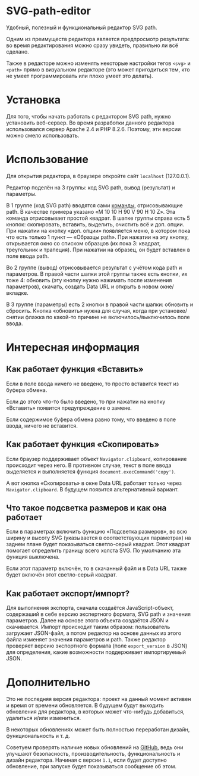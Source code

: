 # SVG-path-editor
Удобный, полезный и функциональный редактор SVG path.

Одним из преимуществ редактора является предпросмотр результата: во время редактирования можно сразу увидеть, правильно ли всё сделано.

Также в редакторе можно изменять некоторые настройки тегов `<svg>` и `<path>` прямо в визуальном редакторе (это может пригодиться тем, кто не умеет программировать или плохо умеет это делать).

# Установка
Для того, чтобы начать работать с редактором SVG path, нужно установить веб-сервер. Во время разработки данного редактора использовался сервер Apache 2.4 и PHP 8.2.6. Поэтому, эти версии можно смело использовать.

# Использование
Для открытия редактора, в браузере откройте сайт `localhost` (127.0.0.1).

Редактор поделён на 3 группы: код SVG path, вывод (результат) и параметры.

В 1 группе (код SVG path) вводятся сами [команды](https://developer.mozilla.org/ru/docs/Web/SVG/Tutorial), отрисовывающие path. В качестве примера указано «M 10 10 H 90 V 90 H 10 Z». Эта команда отрисовывает простой квадрат. В шапке группы справа есть 5 кнопок: скопировать, вставить, выделить, очистить всё и доп. опции. При нажатии на кнопку «доп. опции» появляется меню, в котором пока что есть только 1 пункт — «Образцы path». При нажатии на эту кнопку, открывается окно со списком образцов (их пока 3: квадрат, треугольник и трапеция). При нажатии на образец, он будет вставлен в поле ввода path.

Во 2 группе (вывод) отрисовывается результат с учётом кода path и параметров. В правой части шапки этой группы также есть кнопки, их тоже 4: обновить (эту кнопку нужно нажимать после изменения параметров), скачать, создать Data URL и открыть в новом окне/вкладке.

В 3 группе (параметры) есть 2 кнопки в правой части шапки: обновить и сбросить. Кнопка «обновить» нужна для случая, когда при установке/снятии флажка по какой-то причине не включилось/выключилось поле ввода.

# Интересная информация
## Как работает функция «Вставить»
Если в поле ввода ничего не введено, то просто вставится текст из буфера обмена.

Если до этого что-то было введено, то при нажатии на кнопку «Вставить» появится предупреждение о замене.

Если содержимое буфера обмена равно тому, что введено в поле ввода, ничего не вставится.

## Как работает функция «Скопировать»

Если браузер поддерживает объект `Navigator.clipboard`, копирование происходит через него. В противном случае, текст в поле ввода выделяется и выполняется функция `document.execCommand('copy')`.

А вот кнопка «Скопировать» в окне Data URL работает только через `Navigator.clipboard`. В будущем появится альтернативный вариант.

## Что такое подсветка размеров и как она работает

Если в параметрах включить функцию «Подсветка размеров», во всю ширину и высоту SVG (указывается в соответствующих параметрах) на заднем плане будет показываться светло-серый квадрат. Этот квадрат помогает определить границу всего холста SVG. По умолчанию эта функция выключена.

Если этот параметр включён, то в скачанный файл и в Data URL также будет включён этот светло-серый квадрат.

## Как работает экспорт/импорт?

Для выполнения экспорта, сначала создаётся JavaScript-объект, содержаший в себе версию экспертного формата, SVG path и значения параметров. Далее на основе этого объекта создаётся JSON и скачивается. Импорт происходит таким образом: пользователь загружает JSON-файл, а потом редактор на основе данных из этого файла изменяет значения параметров и path. Также редактор проверяет версию экспортного формата (поле `export_version` в JSON) для определения, какие возможности поддерживает импортируемый JSON.

# Дополнительно
Это не последняя версия редактора: проект на данный момент активен и время от времени обновляется. В будущем будут выходить обновления для редактора, в которых может что-нибудь добавиться, удалиться и/или измениться.

В некоторых обновлениях может быть полностью переработан дизайн, функциональность и т. д.

Советуем проверять наличие новых обновлений на [GitHub](https://github.com/App327/SVG-path-editor), ведь они улучшают безопасность, производительность, функциональность и дизайн редактора.
Начиная с версии `1.1`, если будет доступно обновление, при запуске будет показываться сообщение об этом.

